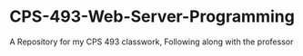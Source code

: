 # CPS-493-Web-Server-Programming
A Repository for my CPS 493 classwork, Following along with the professor
